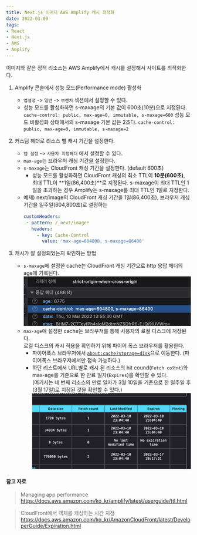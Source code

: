 ```yaml
---
title: Next.js 이미지 AWS Amplify 캐시 최적화 
date: 2022-03-09
tags:
- React
- Next.js
- AWS
- Amplify
---
```


이미지와 같은 정적 리소스는 AWS Amplify에서 캐시를 설정해서 사이트를 최적화한다. 

1. Amplify 콘솔에서 성능 모드(Performance mode) 활성화
   - `앱설정` -> `일반` -> `브랜치` 섹션에서 설정할 수 있다. 
   - 성능 모드를 활성화하면 s-maxage의 기본 값이 600초(10분)으로 지정된다.
     `cache-control: public, max-age=0, immutable, s-maxage=600`
     성능 모드 비활성화 상태에서의 s-maxage 기본 값은 2초다. 
     `cache-control: public, max-age=0, immutable, s-maxage=2`

2. 커스텀 헤더로 리소스 별 캐시 기간을 설정한다.
   - `앱 설정` -> `사용자 지정헤더` 에서 설정할 수 있다.
   - `max-age`는 브라우저 캐싱 기간을 설정한다.
   - `s-maxage`는 CloudFront 캐싱 기간을 설정한다. (default 600초)
     - 성능 모드를 활성화하면 CloudFront 캐싱의 최소 TTL이 **10분(600초)**, 최대 TTL이 **1일(86,400초)**로 지정된다.
       s-maxage이 최대 TTL인 1일을 초과하는 경우 Amplify는 s-maxage를 최대 TTL인 1일로 지정한다.
   - 예제) next/image의 CloudFront 캐싱 기간을 1일(86,400초), 브라우저 캐싱 기간을 일주일(604,800초)로 설정하는  
     ```yaml
     customHeaders:
      - pattern: /_next/image*
        headers:
          - key: Cache-Control
            value: 'max-age=604800, s-maxage=86400' 
     ```

3. 캐시가 잘 설정되었는지 확인하는 방법
   - `s-maxage`에 설정한 cache는 CloudFront 캐싱 기간으로 http 응답 헤더의 age에 기록된다.
      ![http_response](./http_response_age_check.png)
   - `max-age`에 설정한 cache는 브라우저를 통해 사용자의 로컬 디스크에 저장된다. <br />
      로컬 디스크의 캐시 적용을 확인하기 위해 파이어 폭스 브라우저를 활용한다. 
      - 파이어폭스 브라우저에서 [`about:cache?storage=disk`](about:cache?storage=disk)으로 이동한다.
        (파이어폭스 브라우저에서만 접속 가능하다.)
      - 하단 리스트에서 URL별로 캐시 된 리소스의 hit cound(`Fetch co와nt`)와 max-age를 기준으로 한 만료 일자(`Expires`)를 확인할 수 있다.<br />
        (여기서는 네 번째 리소스의 만료 일자가 3월 10일을 기준으로 한 일주일 후(3월 17일)로 지정된 것을 확인할 수 있다.)
       ![browser_cache](./browser_cache.png)
        

#### 참고 자료
> Managing app performance<br />
> https://docs.aws.amazon.com/ko_kr/amplify/latest/userguide/ttl.html


> CloudFront에서 객체를 캐싱하는 시간 지정<br />
> https://docs.aws.amazon.com/ko_kr/AmazonCloudFront/latest/DeveloperGuide/Expiration.html


